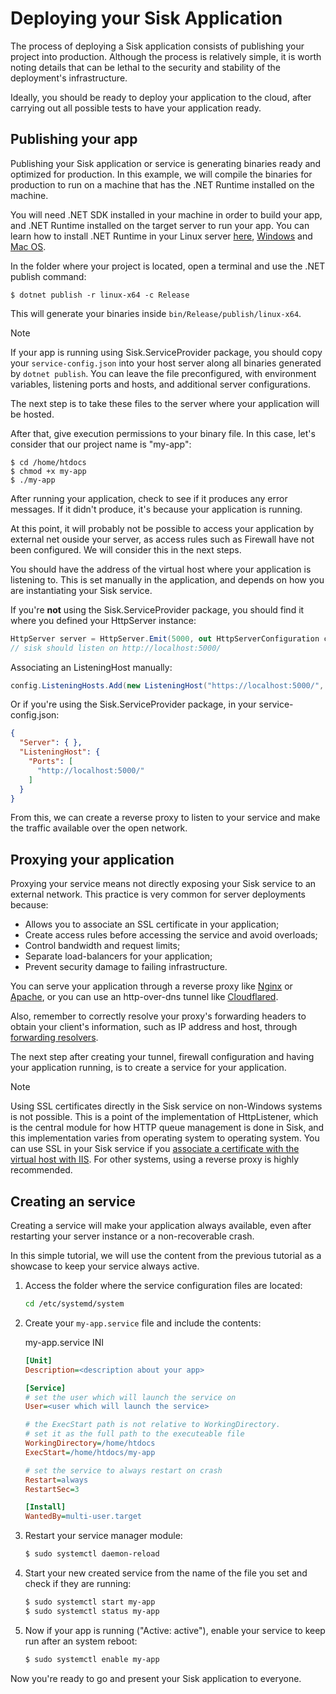 # Deploying your Sisk Application

The process of deploying a Sisk application consists of publishing your project into production. Although the process is relatively simple, it is worth noting details that can be lethal to the security and stability of the deployment's infrastructure.

Ideally, you should be ready to deploy your application to the cloud, after carrying out all possible tests to have your application ready.

## Publishing your app

Publishing your Sisk application or service is generating binaries ready and optimized for production. In this example, we will compile the binaries for production to run on a machine that has the .NET Runtime installed on the machine.

You will need .NET SDK installed in your machine in order to build your app, and
.NET Runtime installed on the target server to run your app. You can learn how
to install .NET Runtime in your Linux server [here](https://learn.microsoft.com/en-us/dotnet/core/install/linux), [Windows](https://learn.microsoft.com/en-us/dotnet/core/install/windows?tabs=net70) and [Mac OS](https://learn.microsoft.com/en-us/dotnet/core/install/macos).

In the folder where your project is located, open a terminal and use the .NET publish command:

```shell
$ dotnet publish -r linux-x64 -c Release
```

This will generate your binaries inside `bin/Release/publish/linux-x64`.

> [!NOTE]
> If your app is running using Sisk.ServiceProvider package, you should copy your `service-config.json` into your host server along all binaries generated by `dotnet publish`.
> You can leave the file preconfigured, with environment variables, listening ports and hosts, and additional server configurations.

The next step is to take these files to the server where your application will be hosted.

After that, give execution permissions to your binary file. In this case, let's consider that our project name is "my-app":

```shell
$ cd /home/htdocs
$ chmod +x my-app
$ ./my-app
```

After running your application, check to see if it produces any error messages. If it didn't produce, it's because your application is running.

At this point, it will probably not be possible to access your application by external net ouside your server, as access rules such as Firewall have not been configured. We will consider this in the next steps.

You should have the address of the virtual host where your application is listening to. This is set manually in the application, and depends on how you are instantiating your Sisk service.

If you're **not** using the Sisk.ServiceProvider package, you should find it where you defined your HttpServer instance:

```cs
HttpServer server = HttpServer.Emit(5000, out HttpServerConfiguration config, out var host, out var router);
// sisk should listen on http://localhost:5000/
```

Associating an ListeningHost manually:

```cs
config.ListeningHosts.Add(new ListeningHost("https://localhost:5000/", router));
```

Or if you're using the Sisk.ServiceProvider package, in your service-config.json:

```json
{
  "Server": { },
  "ListeningHost": {
    "Ports": [
      "http://localhost:5000/"
    ]
  }
}
```

From this, we can create a reverse proxy to listen to your service and make the traffic available over the open network.

## Proxying your application

Proxying your service means not directly exposing your Sisk service to an external network. This practice is very common for server deployments because:

- Allows you to associate an SSL certificate in your application;
- Create access rules before accessing the service and avoid overloads;
- Control bandwidth and request limits;
- Separate load-balancers for your application;
- Prevent security damage to failing infrastructure.

You can serve your application through a reverse proxy like [Nginx](https://learn.microsoft.com/en-us/aspnet/core/host-and-deploy/linux-nginx?view=aspnetcore-7.0&tabs=linux-ubuntu#install-nginx) or [Apache](https://learn.microsoft.com/en-us/aspnet/core/host-and-deploy/linux-apache?view=aspnetcore-7.0), or you can use an http-over-dns tunnel like [Cloudflared](https://developers.cloudflare.com/cloudflare-one/connections/connect-networks/install-and-setup/tunnel-guide/).

Also, remember to correctly resolve your proxy's forwarding headers to obtain your client's information, such as IP address and host, through [forwarding resolvers](/docs/advanced/forwarding-resolvers).

The next step after creating your tunnel, firewall configuration and having your application running, is to create a service for your application.

> [!NOTE]
> Using SSL certificates directly in the Sisk service on non-Windows systems is not possible. This is a point of the implementation of HttpListener, which is the central module for how HTTP queue management is done in Sisk, and this implementation varies from operating system to operating system. You can use SSL in your Sisk service if you [associate a certificate with the virtual host with IIS](https://learn.microsoft.com/en-us/iis/manage/configuring-security/how-to-set-up-ssl-on-iis). For other systems, using a reverse proxy is highly recommended.

## Creating an service

Creating a service will make your application always available, even after restarting your server instance or a non-recoverable crash.

In this simple tutorial, we will use the content from the previous tutorial as a showcase to keep your service always active.

1. Access the folder where the service configuration files are located:

    ```sh
    cd /etc/systemd/system
    ```

2. Create your `my-app.service` file and include the contents:
    
    <div class="script-header">
        <span>
            my-app.service
        </span>
        <span>
            INI
        </span>
    </div>
    
    ```ini
    [Unit]
    Description=<description about your app>

    [Service]
    # set the user which will launch the service on
    User=<user which will launch the service>

    # the ExecStart path is not relative to WorkingDirectory.
    # set it as the full path to the executeable file
    WorkingDirectory=/home/htdocs
    ExecStart=/home/htdocs/my-app

    # set the service to always restart on crash
    Restart=always
    RestartSec=3

    [Install]
    WantedBy=multi-user.target
    ```

3. Restart your service manager module:

    ```sh
    $ sudo systemctl daemon-reload
    ```

4. Start your new created service from the name of the file you set and check if they are running:

    ```sh
    $ sudo systemctl start my-app
    $ sudo systemctl status my-app
    ```

5. Now if your app is running ("Active: active"), enable your service to keep run after an system reboot:
    
    ```sh
    $ sudo systemctl enable my-app
    ```

Now you're ready to go and present your Sisk application to everyone.